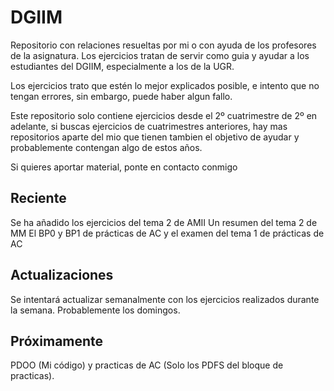 # DGIIM
Repositorio con relaciones resueltas por mi o con ayuda de los profesores de la asignatura.
Los ejercicios tratan de servir como guia y ayudar a los estudiantes del DGIIM, especialmente
a los de la UGR.

Los ejercicios trato que estén lo mejor explicados posible, e intento que no tengan errores,
sin embargo, puede haber algun fallo.

Este repositorio solo contiene ejercicios desde el 2º cuatrimestre de 2º en adelante, si
buscas ejercicios de cuatrimestres anteriores, hay mas repositorios aparte del mio que tienen
tambien el objetivo de ayudar y probablemente contengan algo de estos años.

Si quieres aportar material, ponte en contacto conmigo

## Reciente
Se ha añadido los ejercicios del tema 2 de AMII
Un resumen del tema 2 de MM
El BP0 y BP1 de prácticas de AC y el examen del tema 1 de prácticas de AC

## Actualizaciones
Se intentará actualizar semanalmente con los ejercicios realizados durante la semana.
Probablemente los domingos.

## Próximamente
PDOO (Mi código) y practicas de AC (Solo los PDFS del bloque de practicas).

